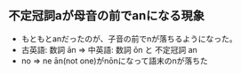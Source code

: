 ## 不定冠詞aが母音の前でanになる現象

* もともとanだったのが、子音の前でnが落ちるようになった。
* 古英語: 数詞 ān => 中英語: 数詞 ōn と 不定冠詞 an
* no => ne ān(not one)がnōnになって語末のnが落ちた
